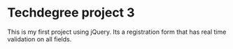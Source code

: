 # Techdegree project 3
  This is my first project using jQuery. Its a registration form that has real time validation on all fields.
